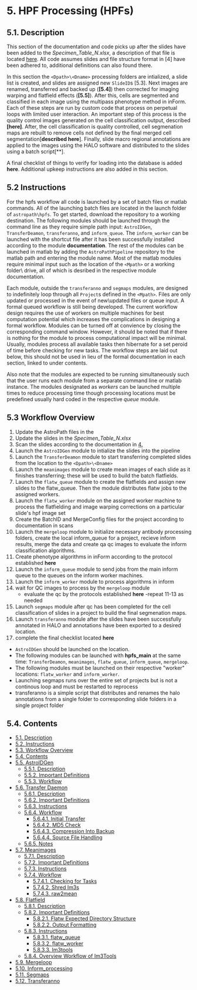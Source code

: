 # 5. HPF Processing (HPFs)
## 5.1. Description
This section of the documentation and code picks up after the slides have been added to the *Specimen_Table_N.xlsx*, a description of that file is located [here](../scans/#431-specimen_table "Title"). All code assumes slides and file structure format in [4] have been adhered to, additional definitions can also found there. 

In this section the ```<Dpath>\<Dname>``` processing folders are intialized, a slide list is created, and slides are assigned new ```SlideID```s [5.3]. Next images are renamed, transferred and backed up (**[5.4]**) then corrected for imaging warping and flatfield effects (**[5.5]**). After this, cells are segmented and classified in each image using the multipass phenotype method in inForm. Each of these steps are run by custom code that process on perpetual loops with limited user interaction. An important step of this process is the quality control images generated on the cell classification output, described **[here]**. After, the cell classification is quality controlled, cell segmenation maps are rebuilt to remove cells not defined by the final merged cell segmentation[**described here**]. Finally, slide macro regional annotations are applied to the images using the HALO software and distributed to the slides using a batch script[**]. 

A final checklist of things to verify for loading into the database is added **here**. Additional upkeep instructions are also added in this section.

## 5.2 Instructions
For the hpfs workflow all code is launched by a set of batch files or matlab commands. All of the launching batch files are located in the launch folder of ```astropath\hpfs```. To get started, download the repository to a working destination. The following modules should be launched through the command line as they require simple path input: ```AstroIDGen```, ```TransferDeamon```, ```transferanno```, and ```inform_queue```. The ```inform_worker``` can be launched with the shortcut file after it has been successfully installed according to the module **documentation**. The rest of the modules can be launched in matlab by adding the ```AstroPathPipeline``` repository to the matlab path and entering the module name. Most of the matlab modules require minimal input such as the location of the ```<Mpath>``` or a working folder\ drive, all of which is desribed in the respective module documentation. 

Each module, outside the ```transferanno``` and ```segmaps``` modules, are designed to indefinitely loop through all ```Project```s defined in the ```<Mpath>```. Files are only updated or processed in the event of new\updated files or queue input. A formal queued workflow is still being developed. The current workflow design requires the use of workers on multiple machines for best computation potential which increases the complications in designing a formal workflow. Modules can be turned off at convience by closing the corresponding command window. However, it should be noted that if there is nothing for the module to process computational impact will be minimal. Usually, modules process all available tasks then hibernate for a set peroid of time before checking for new tasks. The workflow steps are laid out below, this should not be used in lieu of the formal documentation in each section, linked to under contents.

Also note that the modules are expected to be running simultaneously such that the user runs each module from a separate command line or matlab instance. The modules designated as *workers* can be launched multiple times to reduce processing time though processing locations must be predefined usually hard coded in the respective *queue* module. 

## 5.3 Workflow Overview
1. Update the AstroPath files in the <mpath>
2. Update the slides in the *Specimen_Table_N.xlsx*
3. Scan the slides according to the documentation in [4.](../scans/#scans "Title")
4. Launch the ```AstroIDGen``` module to intialize the slides into the pipeline
5. Launch the ```TransferDeamon``` module to start transferring completed slides from the <Spath> location to the ```<Dpath>\<Dname>```
6. Launch the ```meanimages``` module to create mean images of each slide as it finishes transferring; these will be used to build the batch flatfields.
7. Launch the ```flatw_queue``` module to create the flatfields and assign new slides to the flatw_queue. Then the module distributes flatw jobs to the assigned workers.
8. Launch the ```flatw_worker``` module on the assigned worker machine to process the flatfielding and image warping corrections on a particular slide's hpf image set
9. Create the BatchID and MergeConfig files for the project according to documentation in scans
10. Launch the ```mergeloop``` module to initialize necessary antibody processing folders, create the local inform_queue for a project, recieve inform results, merge the data and create qa qc images to evaluate the inform classification algorithms.
11. Create phenotype algorithms in inForm according to the protocol established **here**
12. Launch the ```inform_queue``` module to send jobs from the main inform queue to the queues on the inform worker machines.
13. Launch the ```inform_worker``` module to process algorithms in inform
14. wait for QC images to process by the ```mergeloop``` module
    - evaluate the qc by the protocols established **here**
    -repeat 11-13 as needed
15. Launch ```segmaps``` module after qc has been completed for the cell classification of slides in a project to build the final segmenation maps.
16. Launch ```transferanno``` module after the slides have been successfully annotated in HALO and annotations have been exported to a desired location.
17. complete the final checklist located **here**

- ```AstroIDGen``` should be launched on the <Spath> location.  
- The following modules can be launched with **hpfs_main** at the same time: ```TransferDeamon```, ```meanimages```, ```flatw_queue```, ```inform_queue```, ```mergeloop```. 
- The following modules must be launched on their respective "worker" locations: ```flatw_worker``` and ```inform_worker```. 
- Launching segmaps runs over the entire set of projects but is not a continous loop and must be restarted to reprocess
- transferanno is a simple script that distributes and renames the halo annotations from a single folder to corresponding slide folders in a single project folder

## 5.4. Contents
- [5.1. Description](#51-description "Title")
- [5.2. Instructions](#52-instructions "Title")
- [5.3. Workflow Overview](#53-workflow-overview "Title")
- [5.4. Contents](#54-contents "Title")
- [5.5. AstroIDGen](AstroidGen#55-astroid-generation "Title")
  - [5.5.1. Description](AstroidGen#551-description "Title")
  - [5.5.2. Important Definitions](AstroidGen#552-important-definitions "Title")
  - [5.5.3. Workflow](AstroidGen#553-workflow "Title")
- [5.6. Transfer Daemon](TransferDaemon#56-transfer-daemon "Title")
  - [5.6.1. Description](TransferDaemon#561-description "Title")
  - [5.6.2. Important Definitions](TransferDaemon#562-important-definitions "Title")
  - [5.6.3. Instructions](TransferDaemon#563-instructions "Title")
  - [5.6.4. Workflow](TransferDaemon#564-workflow "Title")
    - [5.6.4.1. Initial Transfer](TransferDaemon#5641-initial-transfer "Title")
    - [5.6.4.2. MD5 Check](TransferDaemon#5642-md5-check "Title")
    - [5.6.4.3. Compression Into Backup](TransferDaemon#5643-compression-into-backup "Title")
    - [5.6.4.4. Source File Handling](TransferDaemon#5644-source-file-handling "Title")
  - [5.6.5. Notes](TransferDaemon#565-notes "Title") 
- [5.7. Meanimages](meanimages#57-meanimages "Title")
  - [5.7.1. Description](meanimages#571-description "Title")
  - [5.7.2. Important Definitions](meanimages#572-important-definitions "Title")
  - [5.7.3. Instructions](meanimages#573-instructions "Title")
  - [5.7.4. Workflow](meanimages#574-workflow "Title")
    - [5.7.4.1. Checking for Tasks](meanimages#5741-checking-for-tasks "Title")
	- [5.7.4.2. Shred Im3s](meanimages#5742-shred-im3s "Title")
	- [5.7.4.3. raw2mean](meanimages#5743-raw2mean "Title")
- [5.8. Flatfield](Flatfield#58-flatfield "Title")
  - [5.8.1. Description](Flatfield#581-description "Title")
  - [5.8.2. Important Definitions](Flatfield#582-important-definitions "Title")
    - [5.8.2.1. Flatw Expected Directory Structure](Flatfield#5821-flatw-expected-directory-structure "Title")
	- [5.8.2.2. Output Formatting](Flatfield#5822-output-formatting "Title")
  - [5.8.3. Instructions](Flatfield#583-instructions "Title")
    - [5.8.3.1. flatw_queue](Flatfield#5831-flatw_queue "Title")
	- [5.8.3.2. flatw_worker](Flatfield#5832-flatw_worker "Title")
	- [5.8.3.3. Im3tools](Flatfield#5833-im3tools "Title")
  - [5.8.4. Overview Workflow of Im3Tools](Flatfield#584-overview-workflow-of-im3tools "Title")
- [5.9. Mergeloop](mergeloop#59-mergeloop "Title")
- [5.10. Inform_processing](inform_processing#510-inform_processing "Title")
- [5.11. Segmaps](segmaps#511-segmaps "Title")
- [5.12. Transferanno](transferanno#512-transferanno "Title")